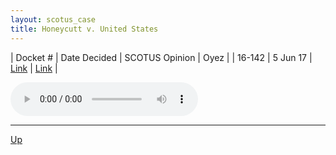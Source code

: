 ```yaml
---
layout: scotus_case
title: Honeycutt v. United States
---
```


| Docket # | Date Decided | SCOTUS Opinion | Oyez |
| 16-142 | 5 Jun 17 | [Link](https://www.supremecourt.gov/opinions/boundvolumes/581BV.pdf#page=507) | [Link](https://www.oyez.org/cases/2016/16-142) |

<audio controls>
   <source src='./resources/16-142.mp3' type='audio/mpeg'>
</audio>

<object data='./resources/16-142.pdf' type='application/pdf'></object>

---

[Up](./README.md)